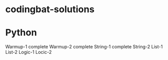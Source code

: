# codingbat-solutions

# Python
Warmup-1 complete
Warmup-2 complete
String-1 complete 
String-2
List-1
List-2
Logic-1
Locic-2